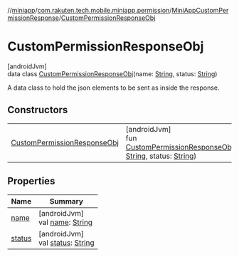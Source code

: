 //[miniapp](../../../../index.md)/[com.rakuten.tech.mobile.miniapp.permission](../../index.md)/[MiniAppCustomPermissionResponse](../index.md)/[CustomPermissionResponseObj](index.md)

# CustomPermissionResponseObj

[androidJvm]\
data class [CustomPermissionResponseObj](index.md)(name: [String](https://kotlinlang.org/api/latest/jvm/stdlib/kotlin/-string/index.html), status: [String](https://kotlinlang.org/api/latest/jvm/stdlib/kotlin/-string/index.html))

A data class to hold the json elements to be sent as inside the response.

## Constructors

| | |
|---|---|
| [CustomPermissionResponseObj](-custom-permission-response-obj.md) | [androidJvm]<br>fun [CustomPermissionResponseObj](-custom-permission-response-obj.md)(name: [String](https://kotlinlang.org/api/latest/jvm/stdlib/kotlin/-string/index.html), status: [String](https://kotlinlang.org/api/latest/jvm/stdlib/kotlin/-string/index.html)) |

## Properties

| Name | Summary |
|---|---|
| [name](name.md) | [androidJvm]<br>val [name](name.md): [String](https://kotlinlang.org/api/latest/jvm/stdlib/kotlin/-string/index.html) |
| [status](status.md) | [androidJvm]<br>val [status](status.md): [String](https://kotlinlang.org/api/latest/jvm/stdlib/kotlin/-string/index.html) |
